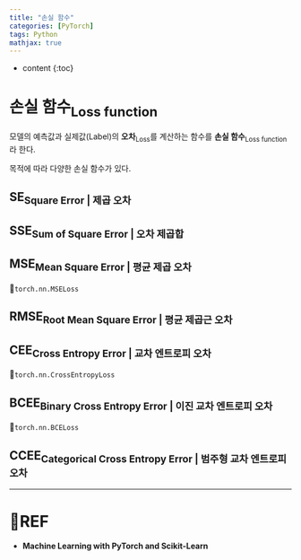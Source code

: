 ```yaml
---
title: "손실 함수"
categories: [PyTorch]
tags: Python
mathjax: true
---
```


* content
{:toc}
# 손실 함수<sub>Loss function</sub>

모델의 예측값과 실제값(Label)의 **오차**<sub>Loss</sub>를 계산하는 함수를 **손실 함수**<sub>Loss function</sub>라 한다.

목적에 따라 다양한 손실 함수가 있다.

## SE<sub>Square Error | 제곱 오차</sub>

## SSE<sub>Sum of Square Error | 오차 제곱합</sub>

## MSE<sub>Mean Square Error | 평균 제곱 오차</sub>

🧶`torch.nn.MSELoss`

## RMSE<sub>Root Mean Square Error | 평균 제곱근 오차</sub>

## CEE<sub>Cross Entropy Error | 교차 엔트로피 오차</sub>

🧶`torch.nn.CrossEntropyLoss`

## BCEE<sub>Binary Cross Entropy Error | 이진 교차 엔트로피 오차</sub>

🧶`torch.nn.BCELoss`

## CCEE<sub>Categorical Cross Entropy Error | 범주형 교차 엔트로피 오차</sub>



---

# 📌REF

-   **Machine Learning with PyTorch and Scikit-Learn**

